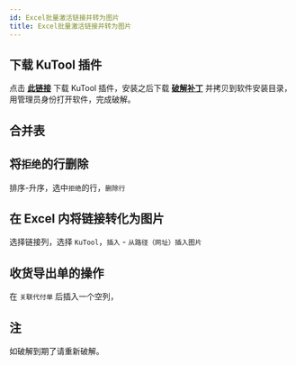 ```yaml
---
id: Excel批量激活链接并转为图片
title: Excel批量激活链接并转为图片
---
```


## 下载 KuTool 插件

点击 [**此链接**](https://github.com/linyuxuanlin/File-host/tree/main/software/Kutools/KutoolsforExcelSetup21.00.exe) 下载 KuTool 插件，安装之后下载 [**破解补丁**](https://github.com/linyuxuanlin/File-host/tree/main/software/Kutools/KutoolsforExcel21.00%20%E4%B8%80%E9%94%AE%E7%A0%B4%E8%A7%A3%E8%A1%A5%E4%B8%81.exe) 并拷贝到软件安装目录，用管理员身份打开软件，完成破解。

## 合并表

## 将`拒绝`的行删除

排序-升序，选中`拒绝`的行，`删除行`

## 在 Excel 内将链接转化为图片

选择链接列，选择 `KuTool`，`插入` - `从路径（网址）插入图片`

## 收货导出单的操作

在 `关联代付单` 后插入一个空列，

## 注

如破解到期了请重新破解。
